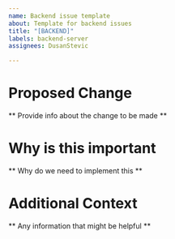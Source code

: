 ```yaml
---
name: Backend issue template
about: Template for backend issues
title: "[BACKEND]"
labels: backend-server
assignees: DusanStevic

---
```


# Proposed Change
** Provide info about the change to be made **

# Why is this important
** Why do we need to implement this **

# Additional Context
** Any information that might be helpful **
